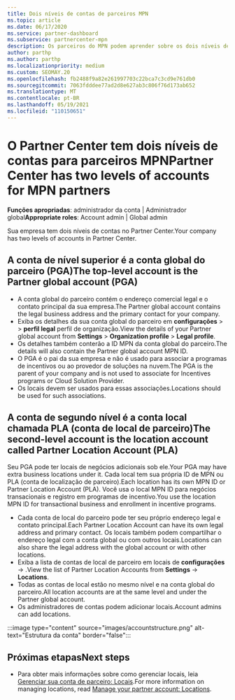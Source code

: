 ```yaml
---
title: Dois níveis de contas de parceiros MPN
ms.topic: article
ms.date: 06/17/2020
ms.service: partner-dashboard
ms.subservice: partnercenter-mpn
description: Os parceiros do MPN podem aprender sobre os dois níveis de contas no Partner Center, a conta global do parceiro (PGA) e a conta de localização do parceiro (PLA).
author: parthp
ms.author: parthp
ms.localizationpriority: medium
ms.custom: SEOMAY.20
ms.openlocfilehash: fb2488f9a82e261997703c22bca7c3cd9e761db0
ms.sourcegitcommit: 7063fdddee77ad2d8e627ab3c806f76d173ab652
ms.translationtype: MT
ms.contentlocale: pt-BR
ms.lasthandoff: 05/19/2021
ms.locfileid: "110150651"
---
```

# <a name="partner-center-has-two-levels-of-accounts-for-mpn-partners"></a><span data-ttu-id="cd8a3-103">O Partner Center tem dois níveis de contas para parceiros MPN</span><span class="sxs-lookup"><span data-stu-id="cd8a3-103">Partner Center has two levels of accounts for MPN partners</span></span>

<span data-ttu-id="cd8a3-104">**Funções apropriadas**: administrador da conta | Administrador global</span><span class="sxs-lookup"><span data-stu-id="cd8a3-104">**Appropriate roles**: Account admin | Global admin</span></span>

<span data-ttu-id="cd8a3-105">Sua empresa tem dois níveis de contas no Partner Center.</span><span class="sxs-lookup"><span data-stu-id="cd8a3-105">Your company has two levels of accounts in Partner Center.</span></span>

## <a name="the-top-level-account-is-the-partner-global-account-pga"></a><span data-ttu-id="cd8a3-106">A conta de nível superior é a conta global do parceiro (PGA)</span><span class="sxs-lookup"><span data-stu-id="cd8a3-106">The top-level account is the Partner global account (PGA)</span></span>

- <span data-ttu-id="cd8a3-107">A conta global do parceiro contém o endereço comercial legal e o contato principal da sua empresa.</span><span class="sxs-lookup"><span data-stu-id="cd8a3-107">The Partner global account contains the legal business address and the primary contact for your company.</span></span> 
- <span data-ttu-id="cd8a3-108">Exiba os detalhes da sua conta global do parceiro em **configurações**  >    >  **perfil legal** perfil de organização.</span><span class="sxs-lookup"><span data-stu-id="cd8a3-108">View the details of your Partner global account from **Settings** > **Organization profile** > **Legal profile**.</span></span>
- <span data-ttu-id="cd8a3-109">Os detalhes também conterão a ID MPN da conta global do parceiro.</span><span class="sxs-lookup"><span data-stu-id="cd8a3-109">The details will also contain the Partner global account MPN ID.</span></span> 
- <span data-ttu-id="cd8a3-110">O PGA é o pai da sua empresa e não é usado para associar a programas de incentivos ou ao provedor de soluções na nuvem.</span><span class="sxs-lookup"><span data-stu-id="cd8a3-110">The PGA is the parent of your company and is not used to associate for Incentives programs or Cloud Solution Provider.</span></span> 
- <span data-ttu-id="cd8a3-111">Os locais devem ser usados para essas associações.</span><span class="sxs-lookup"><span data-stu-id="cd8a3-111">Locations should be used for such associations.</span></span>

## <a name="the-second-level-account-is-the-location-account-called-partner-location-account-pla"></a><span data-ttu-id="cd8a3-112">A conta de segundo nível é a conta local chamada PLA (conta de local de parceiro)</span><span class="sxs-lookup"><span data-stu-id="cd8a3-112">The second-level account is the location account called Partner Location Account (PLA)</span></span>

<span data-ttu-id="cd8a3-113">Seu PGA pode ter locais de negócios adicionais sob ele.</span><span class="sxs-lookup"><span data-stu-id="cd8a3-113">Your PGA may have extra business locations under it.</span></span> <span data-ttu-id="cd8a3-114">Cada local tem sua própria ID de MPN ou PLA (conta de localização de parceiro).</span><span class="sxs-lookup"><span data-stu-id="cd8a3-114">Each location has its own MPN ID or Partner Location Account (PLA).</span></span> <span data-ttu-id="cd8a3-115">Você usa o local MPN ID para negócios transacionais e registro em programas de incentivo.</span><span class="sxs-lookup"><span data-stu-id="cd8a3-115">You use the location MPN ID for transactional business and enrollment in incentive programs.</span></span>

- <span data-ttu-id="cd8a3-116">Cada conta de local do parceiro pode ter seu próprio endereço legal e contato principal.</span><span class="sxs-lookup"><span data-stu-id="cd8a3-116">Each Partner Location Account can have its own legal address and primary contact.</span></span> <span data-ttu-id="cd8a3-117">Os locais também podem compartilhar o endereço legal com a conta global ou com outros locais.</span><span class="sxs-lookup"><span data-stu-id="cd8a3-117">Locations can also share the legal address with the global account or with other locations.</span></span>
- <span data-ttu-id="cd8a3-118">Exiba a lista de contas de local de parceiro em locais de **configurações**  ->  .</span><span class="sxs-lookup"><span data-stu-id="cd8a3-118">View the list of Partner Location Accounts from **Settings** -> **Locations**.</span></span>
- <span data-ttu-id="cd8a3-119">Todas as contas de local estão no mesmo nível e na conta global do parceiro.</span><span class="sxs-lookup"><span data-stu-id="cd8a3-119">All location accounts are at the same level and under the Partner global account.</span></span>
- <span data-ttu-id="cd8a3-120">Os administradores de contas podem adicionar locais.</span><span class="sxs-lookup"><span data-stu-id="cd8a3-120">Account admins can add locations.</span></span>

:::image type="content" source="images/accountstructure.png" alt-text="Estrutura da conta" border="false":::

## <a name="next-steps"></a><span data-ttu-id="cd8a3-122">Próximas etapas</span><span class="sxs-lookup"><span data-stu-id="cd8a3-122">Next steps</span></span>

- <span data-ttu-id="cd8a3-123">Para obter mais informações sobre como gerenciar locais, leia [Gerenciar sua conta de parceiro: Locais](manage-locations.md).</span><span class="sxs-lookup"><span data-stu-id="cd8a3-123">For more information on managing locations, read [Manage your partner account: Locations](manage-locations.md).</span></span>
